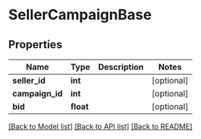 # SellerCampaignBase

## Properties
Name | Type | Description | Notes
------------ | ------------- | ------------- | -------------
**seller_id** | **int** |  | [optional] 
**campaign_id** | **int** |  | [optional] 
**bid** | **float** |  | [optional] 

[[Back to Model list]](../README.md#documentation-for-models) [[Back to API list]](../README.md#documentation-for-api-endpoints) [[Back to README]](../README.md)


